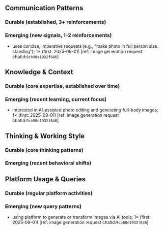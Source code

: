## Communication Patterns
### Durable (established, 3+ reinforcements)

### Emerging (new signals, 1-2 reinforcements)
- uses concise, imperative requests (e.g., "make photo in full person size. standing"); 1× (first: 2025-09-01) [ref: image generation request chatId:`9cb00e1932f646`]

## Knowledge & Context
### Durable (core expertise, established over time)

### Emerging (recent learning, current focus)
- interested in AI-assisted photo editing and generating full-body images; 1× (first: 2025-09-01) [ref: image generation request chatId:`9cb00e1932f646`]

## Thinking & Working Style
### Durable (core thinking patterns)

### Emerging (recent behavioral shifts)

## Platform Usage & Queries
### Durable (regular platform activities)

### Emerging (new query patterns)
- using platform to generate or transform images via AI tools; 1× (first: 2025-09-01) [ref: image generation request chatId:`9cb00e1932f646`]